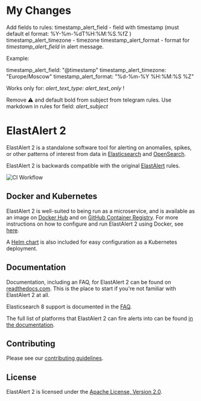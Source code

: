 # My Changes

Add fields to rules:
timestamp_alert_field - field with timestamp (must default el format: %Y-%m-%dT%H:%M:%S.%fZ )
timestamp_alert_timezone - timezone
timestamp_alert_format - format for _timestamp_alert_field_ in alert message.

Example:

timestamp_alert_field: "@timestamp"
timestamp_alert_timezone: "Europe/Moscow"
timestamp_alert_format: "%d-%m-%Y %H:%M:%S %Z"

Works only for: _alert_text_type: alert_text_only_ !

Remove ⚠ and default bold from subject from telegram rules.
Use markdown in rules for field: _alert_subject_

# ElastAlert 2

ElastAlert 2 is a standalone software tool for alerting on anomalies, spikes, or other patterns of interest from data in [Elasticsearch][10] and [OpenSearch][9].

ElastAlert 2 is backwards compatible with the original [ElastAlert][0] rules.

![CI Workflow](https://github.com/jertel/elastalert/workflows/master_build_test/badge.svg)

## Docker and Kubernetes

ElastAlert 2 is well-suited to being run as a microservice, and is available
as an image on [Docker Hub][2] and on [GitHub Container Registry][11]. For more instructions on how to
configure and run ElastAlert 2 using Docker, see [here][8].

A [Helm chart][7] is also included for easy configuration as a Kubernetes deployment. 

## Documentation

Documentation, including an FAQ, for ElastAlert 2 can be found on [readthedocs.com][3]. This is the place to start if you're not familiar with ElastAlert 2 at all.

Elasticsearch 8 support is documented in the [FAQ][12].

The full list of platforms that ElastAlert 2 can fire alerts into can be found [in the documentation][4].

## Contributing

Please see our [contributing guidelines][6].

## License

ElastAlert 2 is licensed under the [Apache License, Version 2.0][5].

[0]: https://github.com/yelp/elastalert
[1]: https://github.com/jertel/elastalert2/blob/master/examples/config.yaml.example
[2]: https://hub.docker.com/r/jertel/elastalert2
[3]: https://elastalert2.readthedocs.io/
[4]: https://elastalert2.readthedocs.io/en/latest/ruletypes.html#alerts
[5]: https://www.apache.org/licenses/LICENSE-2.0
[6]: https://github.com/jertel/elastalert2/blob/master/CONTRIBUTING.md
[7]: https://github.com/jertel/elastalert2/tree/master/chart/elastalert2
[8]: https://elastalert2.readthedocs.io/en/latest/running_elastalert.html
[9]: https://opensearch.org/
[10]: https://github.com/elastic/elasticsearch
[11]: https://github.com/jertel/elastalert2/pkgs/container/elastalert2%2Felastalert2
[12]: https://elastalert2.readthedocs.io/en/latest/recipes/faq.html#does-elastalert-2-support-elasticsearch-8
